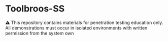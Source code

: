 # Toolbroos-SS
⚠️ This repository contains materials for penetration testing education only. All demonstrations must occur in isolated environments with written permission from the system own
